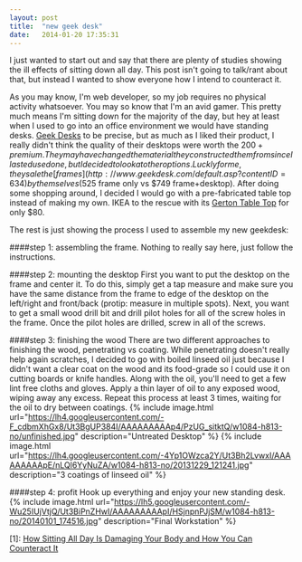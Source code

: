 ```yaml
---
layout: post
title:  "new geek desk"
date:   2014-01-20 17:35:31
---
```


I just wanted to start out and say that there are plenty of studies showing the ill effects of sitting down all day.
This post isn't going to talk/rant about that, but instead I wanted to show everyone how I intend to counteract it.

As you may know, I'm web developer, so my job requires no physical activity whatsoever.
You may so know that I'm an avid gamer. This pretty much means I'm sitting down for the
majority of the day, but hey at least when I used to go into an office environment we would have standing desks.
[Geek Desks](http://www.geekdesk.com/) to be precise, but as much as I liked their product, I really didn't think the quality of their desktops were worth the $200+ premium.
They may have changed the material they constructed them from since I lasted used one, but I decided to look at other options. 
Luckly for me, they sale the [frames](http://www.geekdesk.com/default.asp?contentID=634) by themselves ($525 frame only vs $749 frame+desktop).
After doing some shopping around, I decided I would go with a pre-fabricated table top instead of making my own.
IKEA to the rescue with its [Gerton Table Top](http://www.ikea.com/us/en/catalog/products/50106773/) for only $80.

The rest is just showing the process I used to assemble my new geekdesk:

####step 1: assembling the frame. 
Nothing to really say here, just follow the instructions.

####step 2: mounting the desktop
First you want to put the desktop on the frame and center it.
To do this, simply get a tap measure and make sure you have the same distance from the frame to edge of the desktop on the left/right and front/back (protip: measure in multiple spots).
Next, you want to get a small wood drill bit and drill pilot holes for all of the screw holes in the frame. Once the pilot holes are drilled, screw in all of the screws.

####step 3: finishing the wood
There are two different approaches to finishing the wood, penetrating vs coating.
While penetrating doesn't really help again scratches, I decided to go with boiled linseed oil just
because I didn't want a clear coat on the wood and its food-grade so I could use it on cutting boards or knife handles.
Along with the oil, you'll need to get a few lint free cloths and gloves. Apply a thin layer of oil to any exposed wood, wiping away any excess.
Repeat this process at least 3 times, waiting for the oil to dry between coatings.
{% include image.html url="https://lh4.googleusercontent.com/-F_cdbmXhGx8/Ut3BgUP384I/AAAAAAAAAp4/PzUG_sitktQ/w1084-h813-no/unfinished.jpg" description="Untreated Desktop" %}
{% include image.html url="https://lh4.googleusercontent.com/-4Yp1OWzca2Y/Ut3Bh2LvwxI/AAAAAAAAApE/nLQl6YyNuZA/w1084-h813-no/20131229_121241.jpg" description="3 coatings of linseed oil" %}

####step 4: profit
Hook up everything and enjoy your new standing desk.
{% include image.html url="https://lh5.googleusercontent.com/-Wu25IUjVtjQ/Ut3BiPnZHwI/AAAAAAAAApI/HSjnpnPJjSM/w1084-h813-no/20140101_174516.jpg" description="Final Workstation" %}



[1]: [How Sitting All Day Is Damaging Your Body and How You Can Counteract It](http://lifehacker.com/5879536/how-sitting-all-day-is-damaging-your-body-and-how-you-can-counteract-it)



